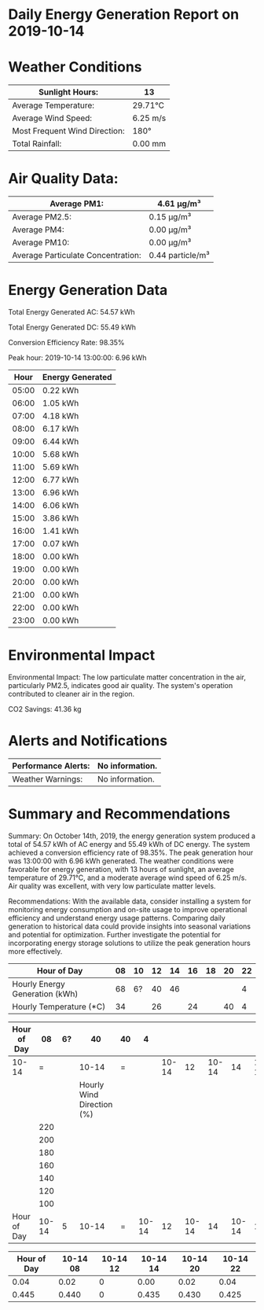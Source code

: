 # Daily Energy Generation Report on 2019-10-14

# Weather Conditions

|Sunlight Hours:|13|
|---|---|
|Average Temperature:|29.71°C|
|Average Wind Speed:|6.25 m/s|
|Most Frequent Wind Direction:|180°|
|Total Rainfall:|0.00 mm|

# Air Quality Data:

|Average PM1:|4.61 μg/m³|
|---|---|
|Average PM2.5:|0.15 μg/m³|
|Average PM4:|0.00 μg/m³|
|Average PM10:|0.00 μg/m³|
|Average Particulate Concentration:|0.44 particle/m³|

# Energy Generation Data

Total Energy Generated AC: 54.57 kWh

Total Energy Generated DC: 55.49 kWh

Conversion Efficiency Rate: 98.35%

Peak hour: 2019-10-14 13:00:00: 6.96 kWh

|Hour|Energy Generated|
|---|---|
|05:00|0.22 kWh|
|06:00|1.05 kWh|
|07:00|4.18 kWh|
|08:00|6.17 kWh|
|09:00|6.44 kWh|
|10:00|5.68 kWh|
|11:00|5.69 kWh|
|12:00|6.77 kWh|
|13:00|6.96 kWh|
|14:00|6.06 kWh|
|15:00|3.86 kWh|
|16:00|1.41 kWh|
|17:00|0.07 kWh|
|18:00|0.00 kWh|
|19:00|0.00 kWh|
|20:00|0.00 kWh|
|21:00|0.00 kWh|
|22:00|0.00 kWh|
|23:00|0.00 kWh|

# Environmental Impact

Environmental Impact: The low particulate matter concentration in the air, particularly PM2.5, indicates good air quality. The system's operation contributed to cleaner air in the region.

CO2 Savings: 41.36 kg

# Alerts and Notifications

|Performance Alerts:|No information.|
|---|---|
|Weather Warnings:|No information.|

# Summary and Recommendations

Summary: On October 14th, 2019, the energy generation system produced a total of 54.57 kWh of AC energy and 55.49 kWh of DC energy. The system achieved a conversion efficiency rate of 98.35%. The peak generation hour was 13:00:00 with 6.96 kWh generated. The weather conditions were favorable for energy generation, with 13 hours of sunlight, an average temperature of 29.71°C, and a moderate average wind speed of 6.25 m/s. Air quality was excellent, with very low particulate matter levels.

Recommendations: With the available data, consider installing a system for monitoring energy consumption and on-site usage to improve operational efficiency and understand energy usage patterns. Comparing daily generation to historical data could provide insights into seasonal variations and potential for optimization. Further investigate the potential for incorporating energy storage solutions to utilize the peak generation hours more effectively.

|Hour of Day|08|10|12|14|16|18|20|22|
|---|---|---|---|---|---|---|---|---|
|Hourly Energy Generation (kWh)|68|6?|40|46| | | |4|
|Hourly Temperature (*C)|34| |26| |24| |40|4|

|Hour of Day|08|6?|40|40|4| | | | | | | | | |
|---|---|---|---|---|---|---|---|---|---|---|---|---|---|---|
|10-14|=| |10-14|=| |10-14|12|10-14|14|10-14| | | | |
| | | |Hourly Wind Direction (%)| | | | | | | | | | | |
| |220| | | | | | | | | | | | | |
| |200| | | | | | | | | | | | | |
| |180| | | | | | | | | | | | | |
| |160| | | | | | | | | | | | | |
| |140| | | | | | | | | | | | | |
| |120| | | | | | | | | | | | | |
| |100| | | | | | | | | | | | | |
|Hour of Day|10-14|5|10-14|=|10-14|12|10-14|14|10-14|18|10-14|20|10-14|22|

|Hour of Day|10-14 08|10-14 12|10-14 14|10-14 20|10-14 22|
|---|---|---|---|---|---|
|0.04|0.02|0|0.00|0.02|0.04|
|0.445|0.440|0|0.435|0.430|0.425|